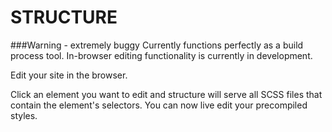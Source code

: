 STRUCTURE
=========
###Warning - extremely buggy
Currently functions perfectly as a build process tool. In-browser editing functionality is currently in development.

Edit your site in the browser. 

Click an element you want to edit and structure will serve all SCSS files that contain the element's selectors. You can now live edit your precompiled styles.

